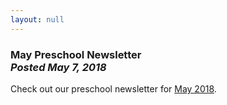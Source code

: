 ```yaml
---
layout: null
---
```


<h3 class="ui header">
  May Preschool Newsletter
  <div class="sub header">
    <i>Posted May 7, 2018</i>
  </div>
</h3>

Check out our preschool newsletter for
<a href="{{ site.baseurl }}/assets/newsletters/COH May 2018 Newsletter.pdf">May 2018</a>.
